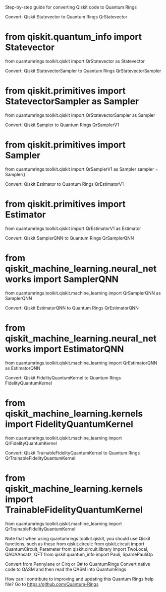 Step-by-step guide for converting Qiskit code to Quantum Rings

Convert: Qiskit Statevector to Quantum Rings QrStatevector
# from qiskit.quantum_info import Statevector
from quantumrings.toolkit.qiskit import QrStatevector as Statevector

Convert: Qiskit StatevectorSampler to Quantum Rings QrStatevectorSampler
# from qiskit.primitives import StatevectorSampler as Sampler
from quantumrings.toolkit.qiskit import QrStatevectorSampler as Sampler

Convert: Qiskit Sampler to Quantum Rings QrSamplerV1
# from qiskit.primitives import Sampler
from quantumrings.toolkit.qiskit import QrSamplerV1 as Sampler
sampler = Sampler()

Convert: Qiskit Estimator to Quantum Rings QrEstimatorV1
# from qiskit.primitives import Estimator
from quantumrings.toolkit.qiskit import QrEstimatorV1 as Estimator

Convert: Qiskit SamplerQNN to Quantum Rings QrSamplerQNN
# from qiskit_machine_learning.neural_networks import SamplerQNN
from quantumrings.toolkit.qiskit.machine_learning import QrSamplerQNN as SamplerQNN

Convert: Qiskit EstimatorQNN to Quantum Rings QrEstimatorQNN
# from qiskit_machine_learning.neural_networks import EstimatorQNN
from quantumrings.toolkit.qiskit.machine_learning import QrEstimatorQNN as EstimatorQNN

Convert: Qiskit FidelityQuantumKernel to Quantum Rings FidelityQuantumKernel
# from qiskit_machine_learning.kernels import FidelityQuantumKernel
from quantumrings.toolkit.qiskit.machine_learning import QrFidelityQuantumKernel

Convert: Qiskit TrainableFidelityQuantumKernel to Quantum Rings QrTrainableFidelityQuantumKernel
# from qiskit_machine_learning.kernels import TrainableFidelityQuantumKernel
from quantumrings.toolkit.qiskit.machine_learning import QrTrainableFidelityQuantumKernel

Note that when using quantumrings.toolkit.qiskit, you should use Qiskit functions, such as these from qiskit.circuit:
from qiskit.circuit import QuantumCircuit, Parameter
from qiskit.circuit.library import TwoLocal, QAOAAnsatz, QFT
from qiskit.quantum_info import Pauli, SparsePauliOp

Convert from Pennylane or Cirq or Q# to QuantumRings
Convert native code to QASM and then read the QASM into QuantumRings


How can I contribute to improving and updating this Quantum Rings help file?
Go to https://github.com/Quantum-Rings
